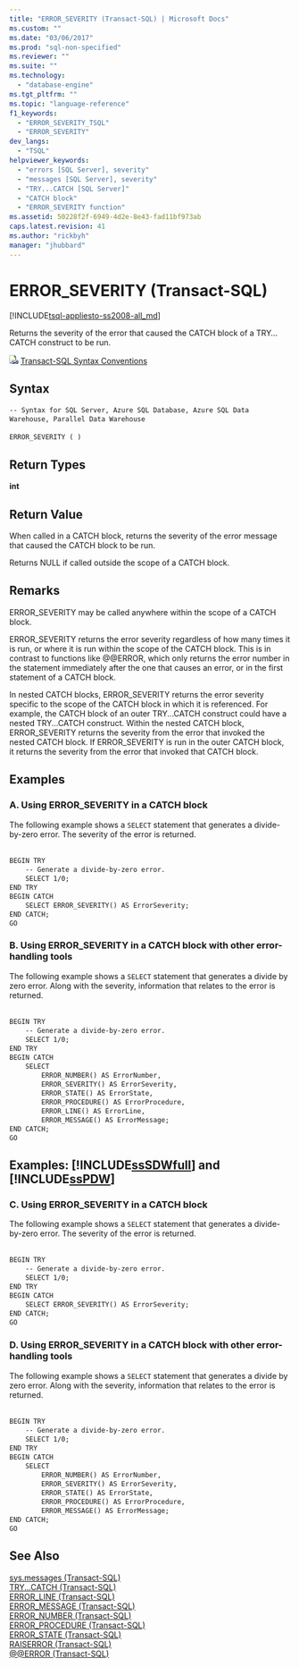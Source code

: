 ```yaml
---
title: "ERROR_SEVERITY (Transact-SQL) | Microsoft Docs"
ms.custom: ""
ms.date: "03/06/2017"
ms.prod: "sql-non-specified"
ms.reviewer: ""
ms.suite: ""
ms.technology: 
  - "database-engine"
ms.tgt_pltfrm: ""
ms.topic: "language-reference"
f1_keywords: 
  - "ERROR_SEVERITY_TSQL"
  - "ERROR_SEVERITY"
dev_langs: 
  - "TSQL"
helpviewer_keywords: 
  - "errors [SQL Server], severity"
  - "messages [SQL Server], severity"
  - "TRY...CATCH [SQL Server]"
  - "CATCH block"
  - "ERROR_SEVERITY function"
ms.assetid: 50228f2f-6949-4d2e-8e43-fad11bf973ab
caps.latest.revision: 41
ms.author: "rickbyh"
manager: "jhubbard"
---
```

# ERROR_SEVERITY (Transact-SQL)
[!INCLUDE[tsql-appliesto-ss2008-all_md](../../database-engine/configure/windows/includes/tsql-appliesto-ss2008-all-md.md)]

  Returns the severity of the error that caused the CATCH block of a TRY…CATCH construct to be run.  
  
 ![Topic link icon](../../database-engine/configure/windows/media/topic-link.gif "Topic link icon") [Transact-SQL Syntax Conventions](../../t-sql/language-elements/transact-sql-syntax-conventions-transact-sql.md)  
  
## Syntax  
  
```  
-- Syntax for SQL Server, Azure SQL Database, Azure SQL Data Warehouse, Parallel Data Warehouse  
  
ERROR_SEVERITY ( )  
```  
  
## Return Types  
 **int**  
  
## Return Value  
 When called in a CATCH block, returns the severity of the error message that caused the CATCH block to be run.  
  
 Returns NULL if called outside the scope of a CATCH block.  
  
## Remarks  
 ERROR_SEVERITY may be called anywhere within the scope of a CATCH block.  
  
 ERROR_SEVERITY returns the error severity regardless of how many times it is run, or where it is run within the scope of the CATCH block. This is in contrast to functions like @@ERROR, which only returns the error number in the statement immediately after the one that causes an error, or in the first statement of a CATCH block.  
  
 In nested CATCH blocks, ERROR_SEVERITY returns the error severity specific to the scope of the CATCH block in which it is referenced. For example, the CATCH block of an outer TRY...CATCH construct could have a nested TRY...CATCH construct. Within the nested CATCH block, ERROR_SEVERITY returns the severity from the error that invoked the nested CATCH block. If ERROR_SEVERITY is run in the outer CATCH block, it returns the severity from the error that invoked that CATCH block.  
  
## Examples  
  
### A. Using ERROR_SEVERITY in a CATCH block  
 The following example shows a `SELECT` statement that generates a divide-by-zero error. The severity of the error is returned.  
  
```  
  
BEGIN TRY  
    -- Generate a divide-by-zero error.  
    SELECT 1/0;  
END TRY  
BEGIN CATCH  
    SELECT ERROR_SEVERITY() AS ErrorSeverity;  
END CATCH;  
GO  
```  
  
### B. Using ERROR_SEVERITY in a CATCH block with other error-handling tools  
 The following example shows a `SELECT` statement that generates a divide by zero error. Along with the severity, information that relates to the error is returned.  
  
```  
  
BEGIN TRY  
    -- Generate a divide-by-zero error.  
    SELECT 1/0;  
END TRY  
BEGIN CATCH  
    SELECT  
        ERROR_NUMBER() AS ErrorNumber,  
        ERROR_SEVERITY() AS ErrorSeverity,  
        ERROR_STATE() AS ErrorState,  
        ERROR_PROCEDURE() AS ErrorProcedure,  
        ERROR_LINE() AS ErrorLine,  
        ERROR_MESSAGE() AS ErrorMessage;  
END CATCH;  
GO  
```  
  
## Examples: [!INCLUDE[ssSDWfull](../../relational-databases/reference/system-catalog-views/includes/sssdwfull-md.md)] and [!INCLUDE[ssPDW](../../database-engine/configure/windows/includes/sspdw-md.md)]  
  
### C. Using ERROR_SEVERITY in a CATCH block  
 The following example shows a `SELECT` statement that generates a divide-by-zero error. The severity of the error is returned.  
  
```  
  
BEGIN TRY  
    -- Generate a divide-by-zero error.  
    SELECT 1/0;  
END TRY  
BEGIN CATCH  
    SELECT ERROR_SEVERITY() AS ErrorSeverity;  
END CATCH;  
GO  
```  
  
### D. Using ERROR_SEVERITY in a CATCH block with other error-handling tools  
 The following example shows a `SELECT` statement that generates a divide by zero error. Along with the severity, information that relates to the error is returned.  
  
```  
  
BEGIN TRY  
    -- Generate a divide-by-zero error.  
    SELECT 1/0;  
END TRY  
BEGIN CATCH  
    SELECT  
        ERROR_NUMBER() AS ErrorNumber,  
        ERROR_SEVERITY() AS ErrorSeverity,  
        ERROR_STATE() AS ErrorState,  
        ERROR_PROCEDURE() AS ErrorProcedure,  
        ERROR_MESSAGE() AS ErrorMessage;  
END CATCH;  
GO  
```  
  
## See Also  
 [sys.messages &#40;Transact-SQL&#41;](../../relational-databases/reference/system-catalog-views/messages-for-errors-catalog-views-sys.messages.md)   
 [TRY...CATCH &#40;Transact-SQL&#41;](../../t-sql/language-elements/try...catch-transact-sql.md)   
 [ERROR_LINE &#40;Transact-SQL&#41;](../../t-sql/functions/error-line-transact-sql.md)   
 [ERROR_MESSAGE &#40;Transact-SQL&#41;](../../t-sql/functions/error-message-transact-sql.md)   
 [ERROR_NUMBER &#40;Transact-SQL&#41;](../../t-sql/functions/error-number-transact-sql.md)   
 [ERROR_PROCEDURE &#40;Transact-SQL&#41;](../../t-sql/functions/error-procedure-transact-sql.md)   
 [ERROR_STATE &#40;Transact-SQL&#41;](../../t-sql/functions/error-state-transact-sql.md)   
 [RAISERROR &#40;Transact-SQL&#41;](../../t-sql/language-elements/raiserror-transact-sql.md)   
 [@@ERROR &#40;Transact-SQL&#41;](../../t-sql/functions/error-transact-sql.md)  
  
  


